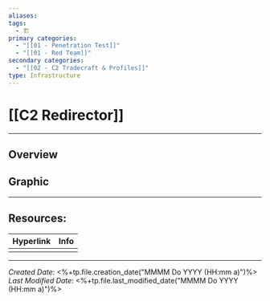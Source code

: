 ```yaml
---
aliases: 
tags:
  - 🏗️
primary categories:
  - "[[01 - Penetration Test]]"
  - "[[01 - Red Team]]"
secondary categories:
  - "[[02 - C2 Tradecraft & Profiles]]"
type: Infrastructure
---
```

# [[C2 Redirector]]

***
## Overview


## Graphic

***
## Resources:

| Hyperlink | Info |
| --------- | ---- |
|           |      |
***

*Created Date*: <%+tp.file.creation_date("MMMM Do YYYY (HH:mm a)")%>  
*Last Modified Date*: <%+tp.file.last_modified_date("MMMM Do YYYY (HH:mm a)")%>
